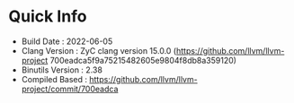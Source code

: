 # Quick Info
* Build Date : 2022-06-05
* Clang Version : ZyC clang version 15.0.0 (https://github.com/llvm/llvm-project 700eadca5f9a75215482605e9804f8db8a359120)
* Binutils Version : 2.38
* Compiled Based : https://github.com/llvm/llvm-project/commit/700eadca

